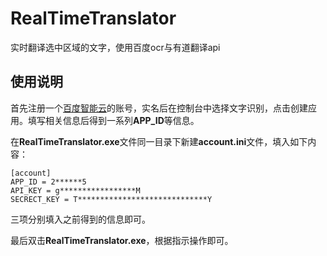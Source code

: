 # RealTimeTranslator
实时翻译选中区域的文字，使用百度ocr与有道翻译api

## 使用说明
首先注册一个[百度智能云](https://ai.baidu.com)的账号，实名后在控制台中选择文字识别，点击创建应用。填写相关信息后得到一系列**APP_ID**等信息。

在**RealTimeTranslator.exe**文件同一目录下新建**account.ini**文件，填入如下内容：

```
[account]
APP_ID = 2******5
API_KEY = g*****************M
SECRECT_KEY = T*****************************Y
```

三项分别填入之前得到的信息即可。

最后双击**RealTimeTranslator.exe**，根据指示操作即可。